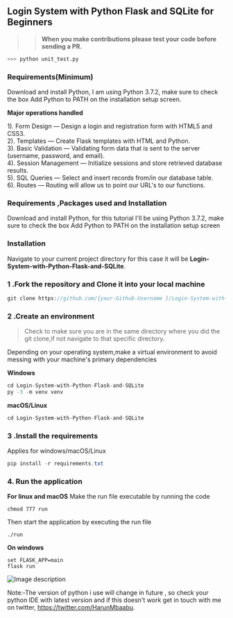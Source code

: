 ## Login System with Python Flask and SQLite for Beginners

>>  **When you make contributions please test your code before sending a PR.** 

```python 
>>> python unit_test.py
```

### Requirements(Minimum)

Download and install Python, I am using Python 3.7.2, make sure to check the box Add Python to PATH on the installation setup screen. </p>


**Major operations handled**

1). Form Design — Design a login and registration form with HTML5 and CSS3.<br>
2). Templates — Create Flask templates with HTML and Python.<br>
3). Basic Validation — Validating form data that is sent to the server (username, password, and email).<br>
4). Session Management — Initialize sessions and store retrieved database results.<br>
5). SQL Queries — Select and insert records from/in our database table.<br>
6). Routes — Routing will allow us to point our URL's to our functions.<br>

### Requirements ,Packages used and Installation
Download and install Python, for this tutorial I'll be using Python 3.7.2, make sure to check the box Add Python to PATH on the installation setup screen
 
### Installation
Navigate to your current project directory for this case it will be **Login-System-with-Python-Flask-and-SQLite**. <br>

### 1 .Fork the repository and Clone it into your local machine
```csharp
git clone https://github.com/{your-Github-Username }/Login-System-with-Python-Flask-and-Sqlite.git
```
          
### 2 .Create an environment
> Check to make sure you are in the same directory where you did the git clone,if not navigate to that specific directory.

Depending on your operating system,make a virtual environment to avoid messing with your machine's primary dependencies
          
**Windows**
          
```csharp
cd Login-System-with-Python-Flask-and-SQLite
py -3 -m venv venv

```
          
**macOS/Linux**
          
```csharp
cd Login-System-with-Python-Flask-and-SQLite

```

### 3 .Install the requirements

Applies for windows/macOS/Linux

```csharp
pip install -r requirements.txt
```


### 4. Run the application 

**For linux and macOS**
Make the run file executable by running the code

```chmod 777 run```

Then start the application by executing the run file

```./run```

**On windows**
```
set FLASK_APP=main
flask run

```
          

![Image description](https://github.com/Ag4lyf/Login-System-with-Python-Flask-and-Sqlite/blob/master/static/Screenshot%20from%202020-01-11%2020-25-25.png?raw=true)



Note:-The version of python i use will change in future , so check your python IDE with latest version and if this doesn't work get in touch with me on twitter, https://twitter.com/HarunMbaabu. 
